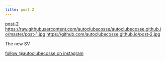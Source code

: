 ```yaml
---
title: post 2
---
```


[post-2](https://raw.githubusercontent.com/autoclubecosse/autoclubecosse.github.io/master/post-1.jpg)
https://raw.githubusercontent.com/autoclubecosse/autoclubecosse.github.io/master/post-1.jpg
https://github.com/autoclubecosse.github.io/post-2.jpg

The new SV

[follow @autoclubecosse on instagram](https://www.instagram.com/autoclubecosse/?hl=en)
